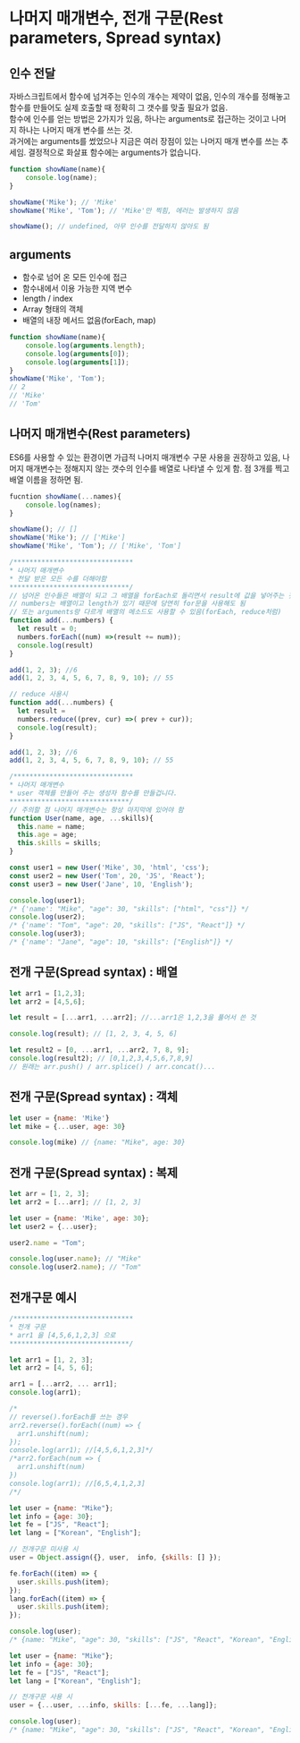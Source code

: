# 나머지 매개변수, 전개 구문(Rest parameters, Spread syntax)

## 인수 전달
자바스크립트에서 함수에 넘겨주는 인수의 개수는 제약이 없음, 인수의 개수를 정해놓고 함수를 만들어도 실제 호출할 때 정확히 그 갯수를 맞출 필요가 없음.      
함수에 인수를 얻는 방법은 2가지가 있음, 하나는 arguments로 접근하는 것이고 나머지 하나는 나머지 매개 변수를 쓰는 것.    
과거에는 arguments를 썼었으나 지금은 여러 장점이 있는 나머지 매개 변수를 쓰는 추세임. 결정적으로 화살표 함수에는 arguments가 없습니다.

``` js
function showName(name){
	console.log(name);
}

showName('Mike'); // 'Mike'
showName('Mike', 'Tom'); // 'Mike'만 찍힘, 에러는 발생하지 않음

showName(); // undefined, 아무 인수를 전달하지 않아도 됨
```

## arguments
- 함수로 넘어 온 모든 인수에 접근
- 함수내에서 이용 가능한 지역 변수
- length / index
- Array 형태의 객체
- 배열의 내장 메서드 없음(forEach, map)

``` js
function showName(name){
	console.log(arguments.length);
	console.log(arguments[0]);
	console.log(arguments[1]);
}
showName('Mike', 'Tom');
// 2
// 'Mike'
// 'Tom'
```
## 나머지 매개변수(Rest parameters)
ES6를 사용할 수 있는 환경이면 가급적 나머지 매개변수 구문 사용을 권장하고 있음, 나머지 매개변수는 정해지지 않는 갯수의 인수를 배열로 나타낼 수 있게 함. 점 3개를 찍고 배열 이름을 정하면 됨. 
``` js
fucntion showName(...names){
	console.log(names);
}

showName(); // []
showName('Mike'); // ['Mike']
showName('Mike', 'Tom'); // ['Mike', 'Tom']
```
``` js
/******************************
* 나머지 매개변수
* 전달 받은 모든 수를 더해야함
******************************/
// 넘어온 인수들은 배열이 되고 그 배열을 forEach로 돌리면서 result에 값을 넣어주는 것
// numbers는 배열이고 length가 있기 때문에 당연히 for문을 사용해도 됨
// 또는 arguments랑 다르게 배열의 메소드도 사용할 수 있음(forEach, reduce처럼)
function add(...numbers) {
  let result = 0;
  numbers.forEach((num) =>(result += num));
  console.log(result)
}

add(1, 2, 3); //6
add(1, 2, 3, 4, 5, 6, 7, 8, 9, 10); // 55
```
``` js 
// reduce 사용시
function add(...numbers) {
  let result =
  numbers.reduce((prev, cur) =>( prev + cur));
  console.log(result);
}

add(1, 2, 3); //6
add(1, 2, 3, 4, 5, 6, 7, 8, 9, 10); // 55
```
``` js
/******************************
* 나머지 매개변수
* user 객체를 만들어 주는 생성자 함수를 만들겁니다.
******************************/
// 주의할 점 나머지 매개변수는 항상 마지막에 있어야 함
function User(name, age, ...skills){
  this.name = name;
  this.age = age;
  this.skills = skills;
}

const user1 = new User('Mike', 30, 'html', 'css');
const user2 = new User('Tom', 20, 'JS', 'React');
const user3 = new User('Jane', 10, 'English');

console.log(user1);
/* {'name': "Mike", "age": 30, "skills": ["html", "css"]} */
console.log(user2);
/* {'name': "Tom", "age": 20, "skills": ["JS", "React"]} */
console.log(user3);
/* {'name': "Jane", "age": 10, "skills": ["English"]} */
```

## 전개 구문(Spread syntax) : 배열
``` js
let arr1 = [1,2,3];
let arr2 = [4,5,6];

let result = [...arr1, ...arr2]; //...arr1은 1,2,3을 풀어서 쓴 것

console.log(result); // [1, 2, 3, 4, 5, 6]

let result2 = [0, ...arr1, ...arr2, 7, 8, 9];
console.log(result2); // [0,1,2,3,4,5,6,7,8,9]
// 원래는 arr.push() / arr.splice() / arr.concat()...
```

## 전개 구문(Spread syntax) : 객체
``` js
let user = {name: 'Mike'}
let mike = {...user, age: 30}

console.log(mike) // {name: "Mike", age: 30}
```

## 전개 구문(Spread syntax) : 복제
``` js
let arr = [1, 2, 3];
let arr2 = [...arr]; // [1, 2, 3]

let user = {name: 'Mike', age: 30};
let user2 = {...user};

user2.name = "Tom";

console.log(user.name); // "Mike"
console.log(user2.name); // "Tom"
```

## 전개구문 예시
``` js
/******************************
* 전개 구문
* arr1 을 [4,5,6,1,2,3] 으로
******************************/

let arr1 = [1, 2, 3];
let arr2 = [4, 5, 6];

arr1 = [...arr2, ... arr1];
console.log(arr1);

/*
// reverse().forEach를 쓰는 경우
arr2.reverse().forEach((num) => {
  arr1.unshift(num);
});
console.log(arr1); //[4,5,6,1,2,3]*/
/*arr2.forEach(num => {
  arr1.unshift(num)
})
console.log(arr1); //[6,5,4,1,2,3]
/*/
```
``` js
let user = {name: "Mike"};
let info = {age: 30};
let fe = ["JS", "React"];
let lang = ["Korean", "English"];

// 전개구문 미사용 시
user = Object.assign({}, user,  info, {skills: [] });

fe.forEach((item) => {
  user.skills.push(item);
});
lang.forEach((item) => {
  user.skills.push(item);
});

console.log(user);
/* {name: "Mike", "age": 30, "skills": ["JS", "React", "Korean", "English"]} */
```
``` js
let user = {name: "Mike"};
let info = {age: 30};
let fe = ["JS", "React"];
let lang = ["Korean", "English"];

// 전개구문 사용 시
user = {...user, ...info, skills: [...fe, ...lang]};

console.log(user);
/* {name: "Mike", "age": 30, "skills": ["JS", "React", "Korean", "English"]} */
```